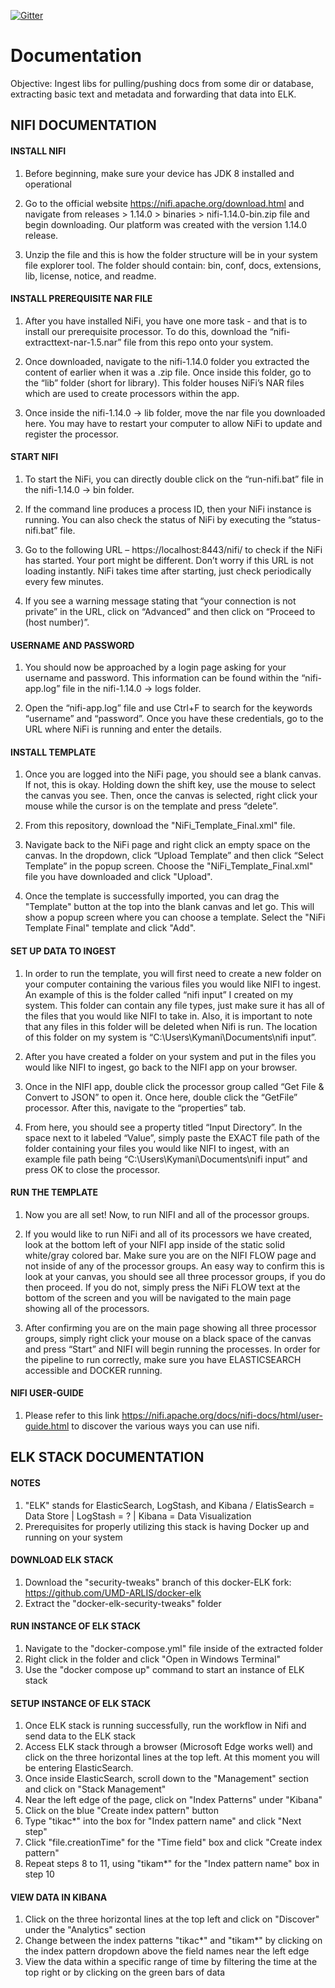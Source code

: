 [![Gitter](https://badges.gitter.im/ARLIS-NLPipeline/community.svg)](https://gitter.im/ARLIS-NLPipeline/community?utm_source=badge&utm_medium=badge&utm_campaign=pr-badge)

# Documentation
Objective: Ingest libs for pulling/pushing docs from some dir or database, extracting basic text and metadata and forwarding that data into ELK.

## NIFI DOCUMENTATION

#### INSTALL NIFI 

1. Before beginning, make sure your device has JDK 8 installed and operational

2. Go to the official website https://nifi.apache.org/download.html and navigate from releases > 1.14.0 > binaries > nifi-1.14.0-bin.zip file and begin downloading. Our platform was created with the version 1.14.0 release.

3. Unzip the file and this is how the folder structure will be in your system file explorer tool. The folder should contain: bin, conf, docs, extensions, lib, license, notice, and readme.

#### INSTALL PREREQUISITE NAR FILE

1. After you have installed NiFi, you have one more task - and that is to install our prerequisite processor. To do this, download the “nifi-extracttext-nar-1.5.nar” file from this repo onto your system.

2. Once downloaded, navigate to the nifi-1.14.0 folder you extracted the content of earlier when it was a .zip file. Once inside this folder, go to the “lib” folder (short for library). This folder houses NiFi’s NAR files which are used to create processors within the app. 

3. Once inside the nifi-1.14.0 -> lib folder, move the nar file you downloaded here. You may have to restart your computer to allow NiFi to update and register the processor.

#### START NIFI 

1. To start the NiFi, you can directly double click on the “run-nifi.bat” file in the nifi-1.14.0 -> bin folder. 

2. If the command line produces a process ID, then your NiFi instance is running. You can also check the status of NiFi by executing the “status-nifi.bat” file.

3. Go to the following URL – https://localhost:8443/nifi/  to check if the NiFi has started. Your port might be different. Don’t worry if this URL is not loading instantly. NiFi takes time after starting, just check periodically every few minutes.

4. If you see a warning message stating that “your connection is not private” in the URL, click on “Advanced” and then click on “Proceed to (host number)”.

#### USERNAME AND PASSWORD 

1. You should now be approached by a login page asking for your username and password. This information can be found within the “nifi-app.log” file in the nifi-1.14.0 -> logs folder.

2. Open the “nifi-app.log” file and use Ctrl+F to search for the keywords “username” and “password”. Once you have these credentials, go to the URL where NiFi is running and enter the details.


#### INSTALL TEMPLATE

1. Once you are logged into the NiFi page, you should see a blank canvas. If not, this is okay. Holding down the shift key, use the mouse to select the canvas you see. Then, once the canvas is selected, right click your mouse while the cursor is on the template and press “delete”.

2. From this repository, download the "NiFi_Template_Final.xml" file.

3. Navigate back to the NiFi page and right click an empty space on the canvas. In the dropdown, click “Upload Template” and then click “Select Template” in the popup screen. Choose the "NiFi_Template_Final.xml" file you have downloaded and click "Upload". 

4. Once the template is successfully imported, you can drag the "Template" button at the top into the blank canvas and let go. This will show a popup screen where you can choose a template. Select the "NiFi Template Final" template and click "Add". 

#### SET UP DATA TO INGEST 

1. In order to run the template, you will first need to create a new folder on your computer containing the various files you would like NIFI to ingest. An example of this is the folder called “nifi input” I created on my system. This folder can contain any file types, just make sure it has all of the files that you would like NIFI to take in. Also, it is important to note that any files in this folder will be deleted when Nifi is run. The location of this folder on my system is “C:\Users\Kymani\Documents\nifi input”. 

2. After you have created a folder on your system and put in the files you would like NIFI to ingest, go back to the NIFI app on your browser. 

3. Once in the NIFI app, double click the processor group called “Get File & Convert to JSON” to open it. Once here, double click the “GetFile” processor. After this, navigate to the “properties” tab.

4. From here, you should see a property titled “Input Directory”. In the space next to it labeled “Value”, simply paste the EXACT file path of the folder containing your files you would like NIFI to ingest, with an example file path being “C:\Users\Kymani\Documents\nifi input” and press OK to close the processor.

#### RUN THE TEMPLATE 

1. Now you are all set! Now, to run NIFI and all of the processor groups.

2. If you would like to run NiFi and all of its processors we have created, look at the bottom left of your NIFI app inside of the static solid white/gray colored bar. Make sure you are on the NIFI FLOW page and not inside of any of the processor groups. An easy way to confirm this is look at your canvas, you should see all three processor groups, if you do then proceed. If you do not, simply press the NiFi FLOW text at the bottom of the screen and you will be navigated to the main page showing all of the processors. 

3. After confirming you are on the main page showing all three processor groups, simply right click your mouse on a black space of the canvas and press “Start” and NIFI will begin running the processes. In order for the pipeline to run correctly, make sure you have ELASTICSEARCH accessible and DOCKER running.

#### NIFI USER-GUIDE

1. Please refer to this link https://nifi.apache.org/docs/nifi-docs/html/user-guide.html to discover the various ways you can use nifi.

## ELK STACK DOCUMENTATION

#### NOTES
1. "ELK" stands for ElasticSearch, LogStash, and Kibana / ElatisSearch = Data Store | LogStash = ? | Kibana = Data Visualization
2. Prerequisites for properly utilizing this stack is having Docker up and running on your system

#### DOWNLOAD ELK STACK
1. Download the "security-tweaks" branch of this docker-ELK fork: https://github.com/UMD-ARLIS/docker-elk
2. Extract the "docker-elk-security-tweaks" folder

#### RUN INSTANCE OF ELK STACK
1. Navigate to the "docker-compose.yml" file inside of the extracted folder
2. Right click in the folder and click "Open in Windows Terminal"
3. Use the "docker compose up" command to start an instance of ELK stack

#### SETUP INSTANCE OF ELK STACK
1. Once ELK stack is running successfully, run the workflow in Nifi and send data to the ELK stack
2. Access ELK stack through a browser (Microsoft Edge works well) and click on the three horizontal lines at the top left. At this moment you will be entering ElasticSearch.
3. Once inside ElasticSearch, scroll down to the "Management" section and click on "Stack Management"
4. Near the left edge of the page, click on "Index Patterns" under "Kibana"
5. Click on the blue "Create index pattern" button
6. Type "tikac*" into the box for "Index pattern name" and click "Next step"
7. Click "file.creationTime" for the "Time field" box and click "Create index pattern"
8. Repeat steps 8 to 11, using "tikam*" for the "Index pattern name" box in step 10

#### VIEW DATA IN KIBANA
1. Click on the three horizontal lines at the top left and click on "Discover" under the "Analytics" section 
2. Change between the index patterns "tikac*" and "tikam*" by clicking on the index pattern dropdown above the field names near the left edge
3. View the data within a specific range of time by filtering the time at the top right or by clicking on the green bars of data 
